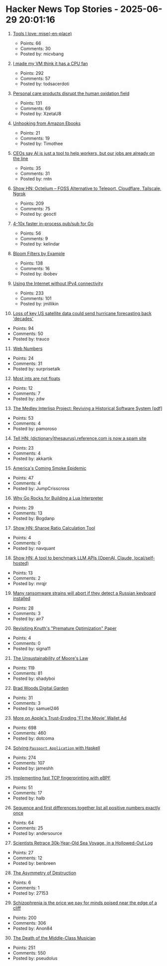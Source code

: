 # Hacker News Top Stories - 2025-06-29 20:01:16

1. [Tools I love: mise(-en-place)](https://blog.vbang.dk/2025/06/29/tools-i-love-mise/)
   - Points: 66
   - Comments: 30
   - Posted by: micvbang

2. [I made my VM think it has a CPU fan](https://wbenny.github.io/2025/06/29/i-made-my-vm-think-it-has-a-cpu-fan.html)
   - Points: 292
   - Comments: 57
   - Posted by: todsacerdoti

3. [Personal care products disrupt the human oxidation field](https://www.science.org/doi/10.1126/sciadv.ads7908)
   - Points: 131
   - Comments: 69
   - Posted by: XzetaU8

4. [Unhooking from Amazon Ebooks](https://remysharp.com/2025/06/29/unhooking-from-amazon-ebooks)
   - Points: 21
   - Comments: 19
   - Posted by: Timothee

5. [CEOs say AI is just a tool to help workers, but our jobs are already on the line](https://gizmodo.com/ceos-are-quietly-telling-us-the-truth-ai-is-replacing-you-2000621907)
   - Points: 35
   - Comments: 31
   - Posted by: rntn

6. [Show HN: Octelium – FOSS Alternative to Teleport, Cloudflare, Tailscale, Ngrok](https://github.com/octelium/octelium)
   - Points: 209
   - Comments: 75
   - Posted by: geoctl

7. [4-10x faster in-process pub/sub for Go](https://github.com/kelindar/event)
   - Points: 56
   - Comments: 9
   - Posted by: kelindar

8. [Bloom Filters by Example](https://llimllib.github.io/bloomfilter-tutorial/)
   - Points: 138
   - Comments: 16
   - Posted by: ibobev

9. [Using the Internet without IPv4 connectivity](https://jamesmcm.github.io/blog/no-ipv4/)
   - Points: 233
   - Comments: 101
   - Posted by: jmillikin

10. [Loss of key US satellite data could send hurricane forecasting back 'decades'](https://www.theguardian.com/us-news/2025/jun/28/noaa-cuts-hurricane-forecasting-climate)
   - Points: 94
   - Comments: 50
   - Posted by: trauco

11. [Web Numbers](https://ar.al/2025/06/25/web-numbers/)
   - Points: 24
   - Comments: 31
   - Posted by: surprisetalk

12. [Most ints are not floats](https://www.johndcook.com/blog/2025/06/27/most-ints-are-not-floats/)
   - Points: 12
   - Comments: 7
   - Posted by: zdw

13. [The Medley Interlisp Project: Reviving a Historical Software System [pdf]](https://interlisp.org/documentation/young-ccece2025.pdf)
   - Points: 53
   - Comments: 4
   - Posted by: pamoroso

14. [Tell HN: (dictionary|thesaurus).reference.com is now a spam site](undefined)
   - Points: 23
   - Comments: 4
   - Posted by: akkartik

15. [America's Coming Smoke Epidemic](https://www.theatlantic.com/science/archive/2025/06/wildfire-smoke-epidemic/683343/)
   - Points: 47
   - Comments: 4
   - Posted by: JumpCrisscross

16. [Why Go Rocks for Building a Lua Interpreter](https://www.zombiezen.com/blog/2025/06/why-go-rocks-for-building-lua-interpreter/)
   - Points: 29
   - Comments: 13
   - Posted by: Bogdanp

17. [Show HN: Sharpe Ratio Calculation Tool](https://www.fundratios.com/)
   - Points: 4
   - Comments: 0
   - Posted by: navquant

18. [Show HN: A tool to benchmark LLM APIs (OpenAI, Claude, local/self-hosted)](https://llmapitest.com/)
   - Points: 13
   - Comments: 2
   - Posted by: mrqjr

19. [Many ransomware strains will abort if they detect a Russian keyboard installed](https://krebsonsecurity.com/2021/05/try-this-one-weird-trick-russian-hackers-hate/)
   - Points: 28
   - Comments: 3
   - Posted by: air7

20. [Revisiting Knuth's "Premature Optimization" Paper](https://probablydance.com/2025/06/19/revisiting-knuths-premature-optimization-paper/)
   - Points: 4
   - Comments: 0
   - Posted by: signa11

21. [The Unsustainability of Moore's Law](https://bzolang.blog/p/the-unsustainability-of-moores-law)
   - Points: 119
   - Comments: 81
   - Posted by: shadyboi

22. [Brad Woods Digital Garden](https://garden.bradwoods.io)
   - Points: 31
   - Comments: 3
   - Posted by: samuel246

23. [More on Apple's Trust-Eroding 'F1 the Movie' Wallet Ad](https://daringfireball.net/2025/06/more_on_apples_trust-eroding_f1_the_movie_wallet_ad)
   - Points: 698
   - Comments: 460
   - Posted by: dotcoma

24. [Solving `Passport Application` with Haskell](https://jameshaydon.github.io/passport/)
   - Points: 274
   - Comments: 107
   - Posted by: jameshh

25. [Implementing fast TCP fingerprinting with eBPF](https://halb.it/posts/ebpf-fingerprinting-1/)
   - Points: 51
   - Comments: 17
   - Posted by: halb

26. [Sequence and first differences together list all positive numbers exactly once](https://oeis.org/A005228)
   - Points: 64
   - Comments: 25
   - Posted by: andersource

27. [Scientists Retrace 30k-Year-Old Sea Voyage, in a Hollowed-Out Log](https://www.nytimes.com/2025/06/25/science/anthropology-ocean-migration-japan.html)
   - Points: 27
   - Comments: 12
   - Posted by: benbreen

28. [The Asymmetry of Destruction](https://passingtime.substack.com/p/the-asymmetry-of-destruction)
   - Points: 6
   - Comments: 1
   - Posted by: 27153

29. [Schizophrenia is the price we pay for minds poised near the edge of a cliff](https://www.psychiatrymargins.com/p/schizophrenia-is-the-price-we-pay)
   - Points: 200
   - Comments: 306
   - Posted by: Anon84

30. [The Death of the Middle-Class Musician](https://thewalrus.ca/the-death-of-the-middle-class-musician/)
   - Points: 251
   - Comments: 550
   - Posted by: pseudolus

